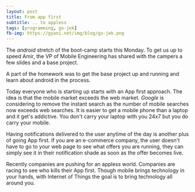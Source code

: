 ```yaml
---
layout: post
title: From app first
subtitle: .. to appless
tags: [programming, go-jek]
fb-img: https://gyani.net/img/blog/go-jek.png
---
```


The *android* stretch of the boot-camp starts this Monday. To get us up to speed Amir, the VP of Mobile Engineering has shared with the campers a few slides and a base project.

A part of the homework was to get the base project up and running and learn about android in the process.

Today everyone who is starting up starts with an App first approach. The idea is that the mobile market exceeds the web market. *Google* is considering to remove the instant search as the number of mobile searches now exceeds web searches. It is easier to get a mobile phone than a laptop and it get's addictive. You don't carry your laptop with you 24x7 but you do carry your mobile.

Having notifications delivered to the user anytime of the day is another plus of going App first. If you are an e-commerce company, the user doesn't have to go to your web page to see what offers you are running, they can simply see it in their notification shade as soon as the offer becomes live.

Recently companies are pushing for an appless world. Companies are racing to see who kills their App first. Though mobile brings technology in your hands, with Internet of Things the goal is to bring technology all around you.